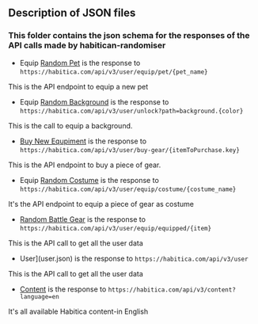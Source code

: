 ## Description of JSON files
### This folder contains the json schema for the responses of the API calls made by habitican-randomiser

* Equip [Random Pet](equipPet.json) is the response to `https://habitica.com/api/v3/user/equip/pet/{pet_name}`

This is the API endpoint to equip a new pet

* Equip [Random Background](equipBGcolor.json) is the response to `https://habitica.com/api/v3/user/unlock?path=background.{color}`

This is the call to equip a background.

* [Buy New Equpiment](buyNewEquip.json) is the response to `https://habitica.com/api/v3/user/buy-gear/{itemToPurchase.key}`

This is the API endpoint to buy a piece of gear.

* Equip [Random Costume](costumeRandom.json) is the response to `https://habitica.com/api/v3/user/equip/costume/{costume_name}`

It's the API endpoint to equip a piece of gear as costume

* [Random Battle Gear](battlegearRndm.json) is the response to `https://habitica.com/api/v3/user/equip/equipped/{item}`

This is the API call to get all the user data

* User](user.json) is the response to `https://habitica.com/api/v3/user`

This is the API call to get all the user data

* [Content](content.json) is the response to `https://habitica.com/api/v3/content?language=en`

It's all available Habitica content-in English
